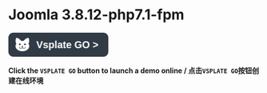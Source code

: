 # Joomla 3.8.12-php7.1-fpm

<a href="https://www.vsplate.com/?docker-compose=https://github.com/vsplate/dcenvs/joomla/3.8.12-php7.1-fpm"><img alt="VSPLATE GO" src="https://raw.githubusercontent.com/vsplate/images/master/vsgo_btn.png" width="200px"></a>

**Click the `VSPLATE GO` button to launch a demo online / 点击`VSPLATE GO`按钮创建在线环境**